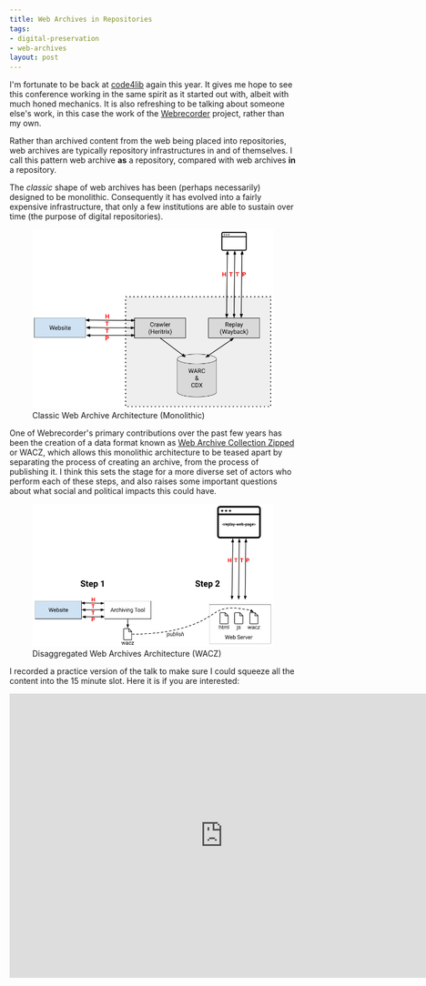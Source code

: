 ```yaml
---
title: Web Archives in Repositories 
tags:
- digital-preservation
- web-archives
layout: post
---
```


I'm fortunate to be back at [code4lib](https://2022.code4lib.org) again this year. It gives me hope to see this conference working in the same spirit as it started out with, albeit with much honed mechanics. It is also refreshing to be talking about someone else's work, in this case the work of the [Webrecorder](https://webrecorder.net) project, rather than my own.

Rather than archived content from the web being placed into repositories, web archives are typically repository infrastructures in and of themselves. I call this pattern web archive **as** a repository, compared with web archives **in** a repository.

The *classic* shape of web archives has been (perhaps necessarily) designed to be monolithic. Consequently it has evolved into a fairly expensive infrastructure, that only a few institutions are able to sustain over time (the purpose of digital repositories).

<figure>
  <img style="background-color: white" class="img-responsive" src="/images/c4l22-1.png">
  <figcaption>Classic Web Archive Architecture (Monolithic)</figcaption>
</figure>

One of Webrecorder's primary contributions over the past few years has been the creation of a data format known as [Web Archive Collection Zipped](https://specs.webrecorder.net/wacz/latest/) or WACZ, which allows this monolithic architecture to be teased apart by separating the process of creating an archive, from the process of publishing it. I think this sets the stage for a more diverse set of actors who perform each of these steps, and also raises some important questions about what social and political impacts this could have.

<figure>
  <img style="background-color: white;" class="img-responsive" src="/images/c4l22-2.png">
  <figcaption>Disaggregated Web Archives Architecture (WACZ)</figcaption>
</figure>

I recorded a practice version of the talk to make sure I could squeeze all the content into the 15 minute slot. Here it is if you are interested:

<iframe width="750" height="500" sandbox="allow-same-origin allow-scripts allow-popups" src="https://tube.nocturlab.fr/videos/embed/b61e3c00-5a16-49ed-a19e-ffc405b44236" frameborder="0" allowfullscreen></iframe>

